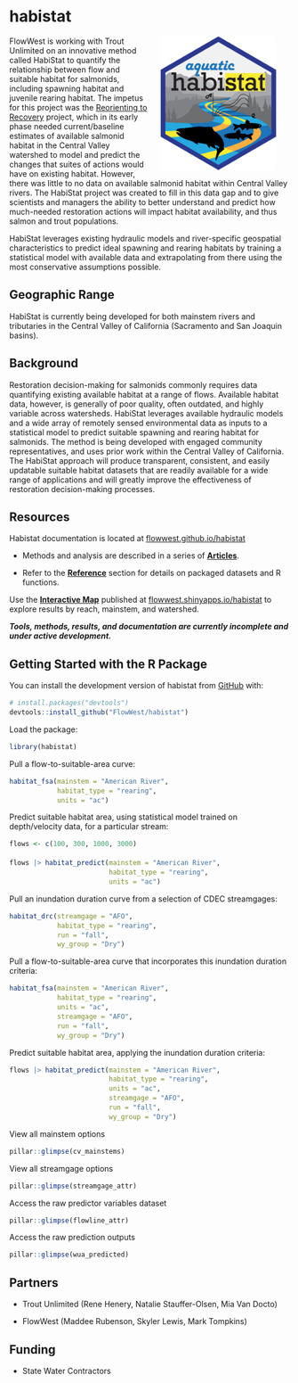 
# habistat
<!-- rebuild logo using pkgdown::build_favicons(overwrite=T) -->

<!-- badges: start -->
<!-- badges: end -->

<img src="man/figures/logo-480.png" align="right" alt="habistat" style="height: 240px; margin: 0px 24px">

FlowWest is working with Trout Unlimited on an innovative method called HabiStat to quantify the relationship between flow and suitable habitat for salmonids, including spawning habitat and juvenile rearing habitat. The impetus for this project was the [Reorienting to Recovery](https://csamp.baydeltalive.com/recovery/reorienting-to-recovery) project, which in its early phase needed current/baseline estimates of available salmonid habitat in the Central Valley watershed to model and predict the changes that suites of actions would have on existing habitat. However, there was little to no data on available salmonid habitat within Central Valley rivers. The HabiStat project was created to fill in this data gap and to give scientists and managers the ability to better understand and predict how much-needed restoration actions will impact habitat availability, and thus salmon and trout populations.

HabiStat leverages existing hydraulic models and river-specific geospatial characteristics to predict ideal spawning and rearing habitats by training a statistical model with available data and extrapolating from there using the most conservative assumptions possible.

## Geographic Range

HabiStat is currently being developed for both mainstem rivers and tributaries in the Central Valley of California (Sacramento and San Joaquin basins).

## Background

Restoration decision-making for salmonids commonly requires data quantifying existing available  habitat at a range of flows. Available habitat data, however,  is generally of poor quality, often outdated, and highly variable across watersheds. HabiStat leverages available hydraulic models and a wide array of remotely sensed environmental data as inputs to a statistical model to predict suitable spawning and rearing habitat for salmonids. The method is being developed with engaged community representatives, and uses prior work within the Central Valley of California. The HabiStat approach will produce transparent, consistent, and easily updatable suitable habitat datasets that are readily available for a wide range of applications and will greatly improve the effectiveness of restoration decision-making processes.

## Resources

Habistat documentation is located at [flowwest.github.io/habistat](https://flowwest.github.io/habistat)

  * Methods and analysis are described in a series of **[Articles](https://flowwest.github.io/habistat/articles/index.html)**.

  * Refer to the **[Reference](https://flowwest.github.io/habistat/reference)** section for details on packaged datasets and R functions. 

Use the **[Interactive Map](https://flowwest.shinyapps.io/habistat)** published at [flowwest.shinyapps.io/habistat](https://flowwest.shinyapps.io/habistat) to explore results by reach, mainstem, and watershed.

***Tools, methods, results, and documentation are currently incomplete and under active development.***

## Getting Started with the R Package

You can install the development version of habistat from [GitHub](https://github.com/) with:

``` r
# install.packages("devtools")
devtools::install_github("FlowWest/habistat")
```

Load the package:

``` r
library(habistat)
```

Pull a flow-to-suitable-area curve:
``` r
habitat_fsa(mainstem = "American River", 
            habitat_type = "rearing",
            units = "ac")
```

Predict suitable habitat area, using statistical model trained on depth/velocity data, for a particular stream:

``` r
flows <- c(100, 300, 1000, 3000)

flows |> habitat_predict(mainstem = "American River", 
                         habitat_type = "rearing",
                         units = "ac")
```

Pull an inundation duration curve from a selection of CDEC streamgages:

``` r
habitat_drc(streamgage = "AFO",
            habitat_type = "rearing",
            run = "fall",
            wy_group = "Dry")
```

Pull a flow-to-suitable-area curve that incorporates this inundation duration criteria:

``` r
habitat_fsa(mainstem = "American River", 
            habitat_type = "rearing",
            units = "ac",
            streamgage = "AFO",
            run = "fall",
            wy_group = "Dry")
```

Predict suitable habitat area, applying the inundation duration criteria:

``` r
flows |> habitat_predict(mainstem = "American River", 
                         habitat_type = "rearing",
                         units = "ac",
                         streamgage = "AFO",
                         run = "fall",
                         wy_group = "Dry")
```

View all mainstem options

``` r
pillar::glimpse(cv_mainstems)
```

View all streamgage options

``` r
pillar::glimpse(streamgage_attr)
```

Access the raw predictor variables dataset

``` r
pillar::glimpse(flowline_attr)
```

Access the raw prediction outputs

``` r
pillar::glimpse(wua_predicted)
```

## Partners

* Trout Unlimited (Rene Henery, Natalie Stauffer-Olsen, Mia Van Docto)

* FlowWest (Maddee Rubenson, Skyler Lewis, Mark Tompkins)

## Funding

* State Water Contractors
